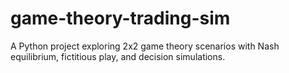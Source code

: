 # game-theory-trading-sim
A Python project exploring 2x2 game theory scenarios with Nash equilibrium, fictitious play, and decision simulations.
